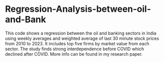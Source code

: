 # Regression-Analysis-between-oil-and-Bank
This code shows a regression between the oil and banking sectors in India using weekly averages and weighted average of last 30 minute stock prices from 2010 to 2023. It includes top five firms by market value from each sector. The study finds strong interdependence before COVID which declined after COVID. More info can be found in my research paper.
